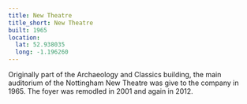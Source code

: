 ```yaml
---
title: New Theatre 
title_short: New Theatre
built: 1965
location:
  lat: 52.938035
  long: -1.196260
---
```


Originally part of the Archaeology and Classics building, the main auditorium of the Nottingham New Theatre was give to the company in 1965. The foyer was remodled in 2001 and again in 2012.

